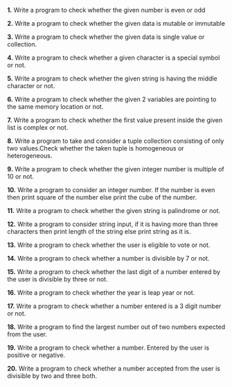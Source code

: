 **1.** Write a program to check whether the given number is even or odd

**2.** Write a program to check whether the given data is mutable or immutable

**3.** Write a program to check whether the given data is single value or collection.

**4.** Write a program to check whether a given character is a special symbol or not.

**5.** Write a program to check whether the given string is having the middle character or not.

**6.** Write a program to check whether the given 2 variables are pointing to the same memory location or not.

**7.** Write a program to check whether the first value present inside the given list is complex or not.

**8.** Write a program to take and consider a tuple collection consisting of only two values.Check whether the taken tuple is homogeneous or heterogeneous.

**9.** Write a program to check whether the given integer number is multiple of 10 or not.

**10.** Write a program to consider an integer number. If the number is even then print square of the number else print the cube of the number.

**11.** Write a program to check whether the given string is palindrome or not.

**12.** Write a program to consider string input, if it is having more than three characters then print length of the string else print string as it is.

**13.** Write a program to check whether the user is eligible to vote or not.

**14.** Write a program to check whether a number is divisible by 7 or not.

**15.** Write a program to check whether the last digit of a number entered by the user is divisible by three or not.

**16.** Write a program to check whether the year is leap year or not.

**17.** Write a program to check whether a number entered is a 3 digit number or not.

**18.** Write a program to find the largest number out of two numbers expected from the user.

**19.** Write a program to check whether a number. Entered by the user is positive or negative.

**20.** Write a program to check whether a number accepted from the user is divisible by two and three both.
